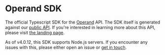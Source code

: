# Operand SDK

The official Typescript SDK for the [Operand](https://operand.ai) API. The SDK itself is generated against our [public API](https://buf.build/operand/engine). If you're interested in learning more about this API, please visit [the landing page](https://operand.ai/engine).

As of v4.0.12, this SDK supports Node.js servers. If you encounter any issues with this, please either
open an issue or [get in touch](mailto:support@operand.ai).
